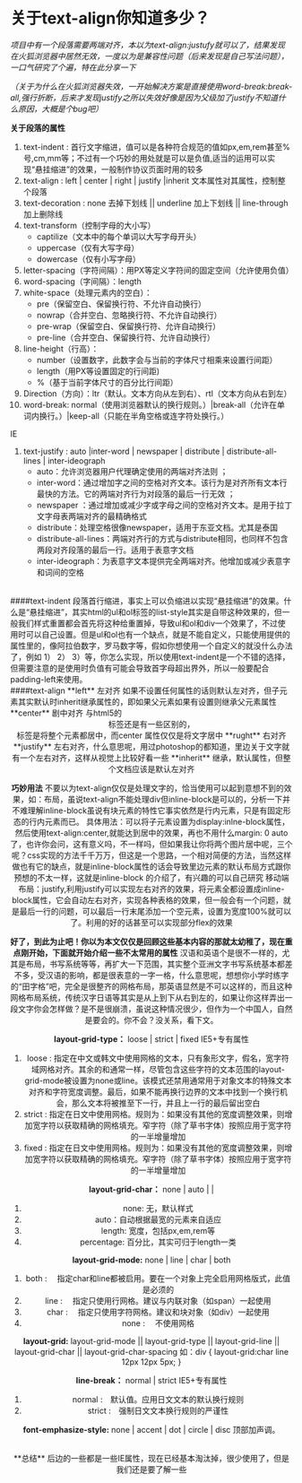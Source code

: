 
# 关于text-align你知道多少？

*项目中有一个段落需要两端对齐，本以为text-align:justufy就可以了，结果发现在火狐浏览器中居然无效，一度以为是兼容性问题（后来发现是自己写法问题），一口气研究了个遍，特在此分享一下*


*（关于为什么在火狐浏览器失效，一开始解决方案是直接使用word-break:break-all,强行折断，后来才发现justify之所以失效好像是因为父级加了justify不知道什么原因，大概是个bug吧）*

**关于段落的属性**
1. text-indent : 首行文字缩进，值可以是各种符合规范的值如px,em,rem甚至%号,cm,mm等；不过有一个巧妙的用处就是可以是负值,适当的运用可以实现“悬挂缩进”的效果，一般制作协议页面时用的较多
1. text-align : left | center | right | justify |inherit 文本属性对其属性，控制整个段落
1. text-decoration : none 去掉下划线  || underline 加上下划线 || line-through 加上删除线
1. text-transform（控制字母的大小写）
	* captilize（文本中的每个单词以大写字母开头）
	* uppercase（仅有大写字母）
	* dowercase（仅有小写字母）
1. letter-spacing（字符间隔）：用PX等定义字符间的固定空间（允许使用负值）	
1. word-spacing（字间隔）：length 
1. white-space（处理元素内的空白）：
	* pre（保留空白、保留换行符、不允许自动换行）
	* nowrap（合并空白、忽略换行符、不允许自动换行）
	* pre-wrap（保留空白、保留换行符、允许自动换行） 
	* pre-line（合并空白、保留换行符、允许自动换行）
1.  line-height（行高）：
	* number（设置数字，此数字会与当前的字体尺寸相乘来设置行间距） 
	* length（用PX等设置固定的行间距)
	* %（基于当前字体尺寸的百分比行间距）
1. Direction（方向）：ltr（默认。文本方向从左到右）、rtl（文本方向从右到左） 	
1. word-break: normal（使用浏览器默认的换行规则。）|break-all（允许在单词内换行。）|keep-all（只能在半角空格或连字符处换行。）

IE 
1. text-justify : auto |inter-word | newspaper | distribute | distribute-all-lines | inter-ideograph
	* auto：允许浏览器用户代理确定使用的两端对齐法则 ；
	* inter-word：通过增加字之间的空格对齐文本。该行为是对齐所有文本行最快的方法。它的两端对齐行为对段落的最后一行无效 ；
	* newspaper ：通过增加或减少字或字母之间的空格对齐文本。是用于拉丁文字母表两端对齐的最精确格式
	* distribute：处理空格很像newspaper，适用于东亚文档。尤其是泰国
	* distribute-all-lines：两端对齐行的方式与distribute相同，也同样不包含两段对齐段落的最后一行。适用于表意字文档
	* inter-ideograph：为表意字文本提供完全两端对齐。他增加或减少表意字和词间的空格

<br/>
####text-indent
段落首行缩进，事实上可以负缩进以实现“悬挂缩进”的效果。什么是“悬挂缩进”，其实html的ul和ol标签的list-style其实是自带这种效果的，但一般我们样式重置都会首先将这种给重置掉，导致ul和ol和div一个效果了，不过使用时可以自己设置。但是ul和ol也有一个缺点，就是不能自定义，只能使用提供的属性里的，像阿拉伯数字，罗马数字等，假如你想使用一个自定义的就没什么办法了，例如 1） 2） 3）等，你怎么实现，所以使用text-indent是一个不错的选择，但需要注意的是使用时负值有可能会导致首字母超出界外，所以一般要配合padding-left来使用。

<br/>
####text-align
**left** 左对齐 如果不设置任何属性的话则默认左对齐，但子元素其实默认时inherit继承属性的，即如果父元素如果有设置则继承父元素属性
**center** 剧中对齐 与html5的<center>标签还是有一些区别的，<center>标签是将整个元素都居中，而center 属性仅仅是将文字居中
**rught** 右对齐 
**justify** 左右对齐，什么意思呢，用过photoshop的都知道，里边关于文字就有一个左右对齐，这样从视觉上比较好看一些
**inherit** 继承，默认属性，但整个文档应该是默认左对齐

**巧妙用法** 不要以为text-align仅仅是处理文字的，恰当使用可以起到意想不到的效果，如：布局，虽说text-align不能处理div但inline-block是可以的，分析一下并不难理解inline-block虽说有块元素的特性它事实依然是行内元素，只是有固定形态的行内元素而已。
具体用法：可以将子元素设置为display:inlne-block属性，然后使用text-align:center,就能达到居中的效果，再也不用什么margin: 0 auto了，也许你会问，这有意义吗，不一样吗，但如果我让你将两个图片居中呢，三个呢？css实现的方法千千万万，但这是一个思路，一个相对简便的方法，当然这样做也有它的缺点，就是inline-block属性的话会导致里边元素的默认布局方式跟你预想的不太一样，这就是inline-block 的介绍了，有兴趣的可以自己研究
移动端布局：justify,利用justify可以实现左右对齐的效果，将元素全都设置成inline-block属性，它会自动左右对齐，实现各种表格的效果，但一般会有一个问题，就是最后一行的问题，可以最后一行末尾添加一个空元素，设置为宽度100%就可以了。利用的好的话甚至可以实现部分flex的效果

**好了，到此为止吧！你以为本文仅仅是回顾这些基本内容的那就太幼稚了，现在重点刚开始，下面就开始介绍一些不太常用的属性**
汉语和英语个是很不一样的，尤其是布局，书写系统等等，再扩大一下范围，其实整个亚洲文字书写系统基本都差不多，受汉语的影响，都是很表意的一字一格，什么意思呢，想想你小学时练字的“田字格”吧，完全是很整齐的网格布局，那英语显然是不可以这样的，而且这种网格布局系统，传统汉字日语等其实是从上到下从右到左的，如果让你这样弄出一段文字你会怎样做？是不是很崩溃，虽说这种情况很少，但作为一个中国人，自然是要会的。你不会？没关系，看下文。

**layout-grid-type：** loose | strict | fixed   IE5+专有属性
1. loose : 指定在中文或韩文中使用网格的文本，只有象形文字，假名，宽字符域网格对齐。其余的和通常一样，尽管包含这些字符的文本范围的layout-grid-mode被设置为none或line。该模式还禁用通常用于对象文本的特殊文本对齐和字符宽度调整。最后，如果不能再换行边界的文本中找到一个换行机会，那么文本将被推至下一行，并且上一行的最后留出空白
1. strict : 指定在日文中使用网格。规则为：如果没有其他的宽度调整效果，则增加宽字符以获取精确的网格填充。窄字符（除了草书字体）按照应用于宽字符的一半增量增加
1. fixed : 指定在日文中使用网格。规则为：如果没有其他的宽度调整效果，则增加宽字符以获取精确的网格填充。窄字符（除了草书字体）按照应用于宽字符的一半增量增加

**layout-grid-char：** none | auto | <length> | <percentage> 
1. none: 无，默认样式
1. auto：自动根据最宽的元素来自适应
1. length: 宽度，包括px,em,rem等
1. percentage: 百分比，其实可归于length一类

**layout-grid-mode:** none | line | char | both
1. both : 　指定char和line都被启用。要在一个对象上完全启用网格版式，此值是必须的
1. line : 　指定只使用行网格。建议与内联对象（如span）一起使用
1. char : 　指定只使用字符网格。建议和块对象（如div）一起使用
1. none : 　不使用网格

**layout-grid:**  layout-grid-mode || layout-grid-type || layout-grid-line || layout-grid-char || layout-grid-char-spacing 
如：div { layout-grid:char line 12px 12px 5px; }

**line-break：**  normal | strict   IE5+专有属性
1. normal :　默认值。应用日文文本的默认换行规则 
1. strict :　强制日文文本换行规则的严谨性 

**font-emphasize-style:** none | accent | dot | circle | disc
顶部加声调。


<br/>
**总结** 后边的一些都是一些IE属性，现在已经基本淘汰掉，很少使用了，但是我们还是要了解一些













